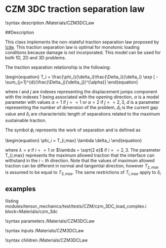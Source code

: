# CZM 3DC traction separation law

!syntax description /Materials/CZM3DCLaw

##Description

This class implements the non-stateful traction separation law proposed by [!cite](salehani2018coupled). This traction separation law is optimal for monotonic loading conditions because damage is not incorporated. This model can be used for both 1D, 2D and 3D problems.

The traction separation relationship is the following:

\begin{equation}
T_i = \frac{\phi_i}{\delta_i}\frac{\Delta_i}{\delta_i} \exp [ -\sum_{j=1}^{d}(\frac{\Delta_j}{\delta_j})^{\alpha}]
\end{equation}

where $i$ and $j$ are indexes representing the displacement jumps component with the indexes 1 being associated with the opening direction, $\alpha$ is a model parameter with values
 $\alpha = 1$ if $j==1$ or $\alpha = 2$ if $j == 2,3$, $d$ is a parameter representing the number of dimension of the problem, $\Delta_i$ is the current gap value and $\delta_i$ are characteristic length of separations related to the maximum sustainable traction.

The symbol $\phi_i$ represents the work of separation and is defined as

\begin{equation}
\phi_i = T_{i,max} \lambda \delta_i
\end{equation}

where $\lambda = e$ if $i==1$ or  $\lambda = \sqrt{2 e}$  if $i == 2,3$. The parameter  T_{i,max} represents the maximum allowed traction that the interface can withstand in the $i-th$ direction. Note that the values of maximum allowed traction can be different in normal and tangential direction, however $T_{2,max}$ is assumed to be equal to $T_{3,max}$. The same restrictions of $T_{i,max}$  apply to $\delta_i$


## examples

!listing modules/tensor_mechanics/test/tests/CZM/czm_3DC_load_complex.i block=Materials/czm_3dc


!syntax parameters /Materials/CZM3DCLaw

!syntax inputs /Materials/CZM3DCLaw

!syntax children /Materials/CZM3DCLaw
